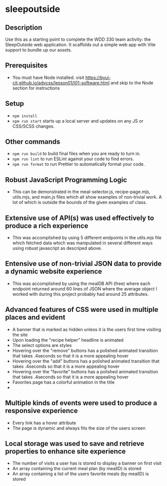 # sleepoutside

## Description

Use this as a starting point to complete the WDD 330 team activity: the SleepOutside web application. It scaffolds out a simple web app with Vite support to bundle up our assets.

## Prerequisites

- You must have Node installed. visit https://byui-cit.github.io/advcss/lesson01/l01-software.html and skip to the Node section for instructions

## Setup

- `npm install`
- `npm run start` starts up a local server and updates on any JS or CSS/SCSS changes.

## Other commands

- `npm run build` to build final files when you are ready to turn in.
- `npm run lint` to run ESLint against your code to find errors.
- `npm run format` to run Prettier to automatically format your code.

## Robust JavaScript Programming Logic
- This can be demonstrated in the meal-selector.js, recipe-page.mjs, utils.mjs, and main.js files which all show examples of non-trivial work. A lot of which is outside the bounds of the given examples of class. 

## Extensive use of API(s) was used effectively to produce a rich experience
- This was accomplished by using 5 different endpoints in the utils.mjs file which fetched data which was manipulated in several different ways using robust javascript as descriped above. 

## Entensive use of non-trivial JSON data to provide a dynamic website experience
- This was accomplished by using the mealDB API (free) where each endpoint returned around 60 lines of JSON where the average object I worked with during this project probably had around 25 attributes.

## Advanced features of CSS were used in multiple places and evident
- A banner that is marked as hidden unless it is the users first time visiting the site
- Upon loading the "recipe helper" headline is animated
- The select options are styles
- Hovering over the "remove" buttons has a polished animated transition that takes .4seconds so that it is a more appealing hover
- Hovering over the "add" buttons has a polished animated transition that takes .4seconds so that it is a more appealing hover
- Hovering over the "favorite" buttons has a polished animated transition that takes .4seconds so that it is a more appealing hover
- Favorites page has a colorful animation in the title
- 

## Multiple kinds of events were used to produce a responsive experience
- Every link has a hover attribute
- The page is dynamic and always fits the size of the users screen

## Local storage was used to save and retrieve properties to enhance site experience
- The number of visits a user has is stored to display a banner on first visit
- An array containing the current meal plan (by mealID) is stored
- An array containing a list of the users favorite meals (by mealID) is stored